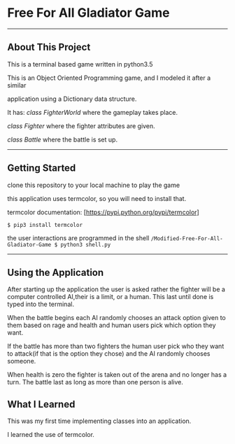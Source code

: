 # Free For All Gladiator Game
___
## About This Project
This is a terminal based game written in python3.5


This is an Object Oriented Programming game, and I modeled it after a similar 


application using a Dictionary data structure. 

It has:
*class FighterWorld* where the gameplay takes place.


*class Fighter* where the fighter attributes are given.


*class Battle* where the battle is set up.

___

## Getting Started
clone this repository to your local machine to play the game

this application uses termcolor, so you will need to install that.


termcolor documentation: [https://pypi.python.org/pypi/termcolor]


```$ pip3 install termcolor```


the user interactions are programmed in the shell
```/Modified-Free-For-All-Gladiator-Game $ python3 shell.py```
___

## Using the Application
After starting up the application the user is asked rather the fighter will be a computer controlled AI,their is a limit, or a human. This last until done is typed into the terminal.


When the battle begins each AI randomly chooses an attack option given to them based on rage and health and human users pick which option they want.


If the battle has more than two fighters the human user pick who they want to attack(if that is the option they chose) and the AI randomly chooses someone.


When health is zero the fighter is taken out of the arena and no longer has a turn. The battle last as long as more than one person is alive.


## What I Learned
This was my first time implementing classes into an application.


I learned the use of termcolor.
